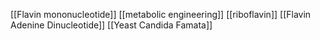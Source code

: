 [[Flavin mononucleotide]]
[[metabolic engineering]]
[[riboflavin]]
[[Flavin Adenine Dinucleotide]]
[[Yeast Candida Famata]]
